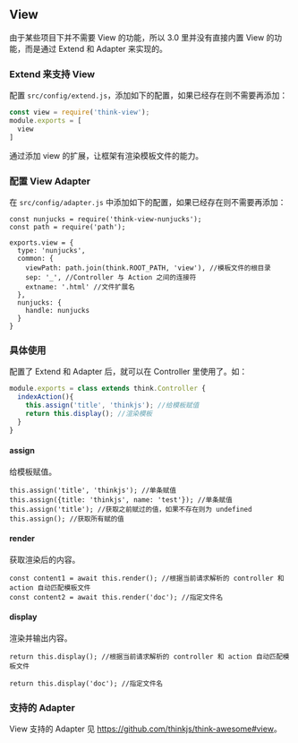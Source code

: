 ## View

由于某些项目下并不需要 View 的功能，所以 3.0 里并没有直接内置 View 的功能，而是通过 Extend 和 Adapter 来实现的。

### Extend 来支持 View

配置 `src/config/extend.js`，添加如下的配置，如果已经存在则不需要再添加：

```js
const view = require('think-view');
module.exports = [
  view
]
```

通过添加 view 的扩展，让框架有渲染模板文件的能力。

### 配置 View Adapter

在 `src/config/adapter.js` 中添加如下的配置，如果已经存在则不需要再添加：

```
const nunjucks = require('think-view-nunjucks');
const path = require('path');

exports.view = {
  type: 'nunjucks',
  common: {
    viewPath: path.join(think.ROOT_PATH, 'view'), //模板文件的根目录
    sep: '_', //Controller 与 Action 之间的连接符
    extname: '.html' //文件扩展名
  },
  nunjucks: {
    handle: nunjucks
  }
}
```

### 具体使用

配置了 Extend 和 Adapter 后，就可以在 Controller 里使用了。如：

```js
module.exports = class extends think.Controller {
  indexAction(){
    this.assign('title', 'thinkjs'); //给模板赋值
    return this.display(); //渲染模板
  }
}
```

#### assign

给模板赋值。

```
this.assign('title', 'thinkjs'); //单条赋值
this.assign({title: 'thinkjs', name: 'test'}); //单条赋值
this.assign('title'); //获取之前赋过的值，如果不存在则为 undefined
this.assign(); //获取所有赋的值
```

#### render

获取渲染后的内容。

```
const content1 = await this.render(); //根据当前请求解析的 controller 和 action 自动匹配模板文件
const content2 = await this.render('doc'); //指定文件名
```

#### display

渲染并输出内容。

```
return this.display(); //根据当前请求解析的 controller 和 action 自动匹配模板文件

return this.display('doc'); //指定文件名
```

### 支持的 Adapter

View 支持的 Adapter 见 <https://github.com/thinkjs/think-awesome#view>。